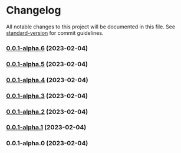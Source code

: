 # Changelog

All notable changes to this project will be documented in this file. See [standard-version](https://github.com/conventional-changelog/standard-version) for commit guidelines.

### [0.0.1-alpha.6](https://github.com/mingderwang/eth10/compare/v0.0.1-alpha.5...v0.0.1-alpha.6) (2023-02-04)

### [0.0.1-alpha.5](https://github.com/mingderwang/eth10/compare/v0.0.1-alpha.4...v0.0.1-alpha.5) (2023-02-04)

### [0.0.1-alpha.4](https://github.com/mingderwang/eth10/compare/v0.0.1-alpha.3...v0.0.1-alpha.4) (2023-02-04)

### [0.0.1-alpha.3](https://github.com/mingderwang/eth10/compare/v0.0.1-alpha.2...v0.0.1-alpha.3) (2023-02-04)

### [0.0.1-alpha.2](https://github.com/mingderwang/eth10/compare/v0.0.1-alpha.1...v0.0.1-alpha.2) (2023-02-04)

### [0.0.1-alpha.1](https://github.com/mingderwang/eth10/compare/v0.0.1-alpha.0...v0.0.1-alpha.1) (2023-02-04)

### 0.0.1-alpha.0 (2023-02-04)
